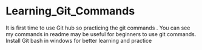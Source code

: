 # Learning_Git_Commands
It is first time to use Git hub so practicing the git commands . You can see my commands in readme may be useful for beginners to use git commands.
Install Git bash in windows for better learning and practice 
